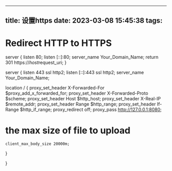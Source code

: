 
---
title: 设置https
date: 2023-03-08 15:45:38
tags:
---
# Redirect HTTP to HTTPS
server {
    listen 80;
    listen [::]:80;
    server_name Your_Domain_Name;
    return 301 https://$host$request_uri;
}

server {
    listen 443 ssl http2;
    listen [::]:443 ssl http2;
    server_name Your_Domain_Name;

location / {
    proxy_set_header X-Forwarded-For $proxy_add_x_forwarded_for;
    proxy_set_header X-Forwarded-Proto $scheme;
    proxy_set_header Host $http_host;
    proxy_set_header X-Real-IP $remote_addr;
    proxy_set_header Range $http_range;
    proxy_set_header If-Range $http_if_range;
    proxy_redirect off;
    proxy_pass http://127.0.0.1:8080;
# the max size of file to upload
    client_max_body_size 20000m;
}

}